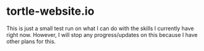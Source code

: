 # tortle-website.io
This is just a small test run on what I can do with the skills I currently have right now.
However, I will stop any progress/updates on this because I have other plans for this.
